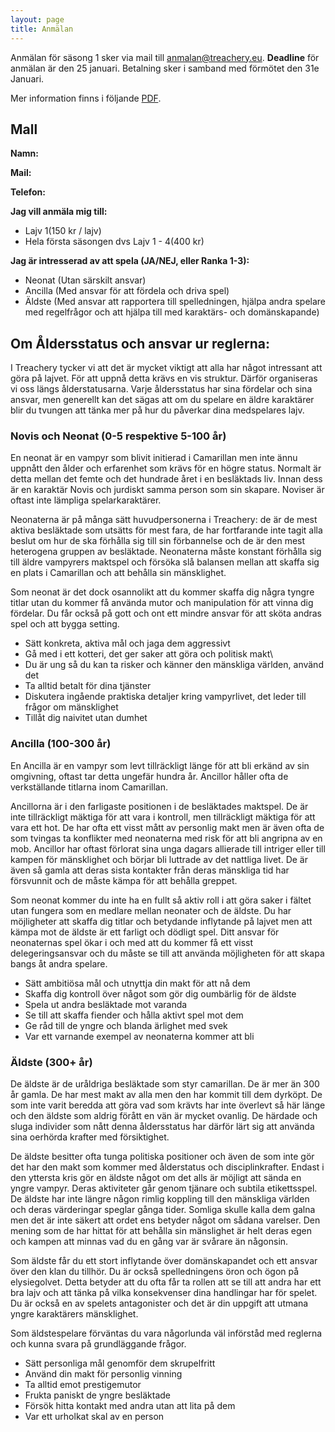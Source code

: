 ```yaml
---
layout: page
title: Anmälan
---
```

Anmälan för säsong 1 sker via mail till [anmalan@treachery.eu](mailto:anmalan@treachery.eu). **Deadline** för anmälan är den 25 januari. Betalning sker i samband med förmötet den 31e Januari.

Mer information finns i följande [PDF](https://www.dropbox.com/s/c9gkisd2hlstzu7/Anm%C3%A4lan.pdf?dl=1).

## Mall
**Namn:**

**Mail:**

**Telefon:**

**Jag vill anmäla mig till:**

- Lajv 1(150 kr / lajv)
- Hela första säsongen dvs Lajv 1 - 4(400 kr)

**Jag är intresserad av att spela (JA/NEJ, eller Ranka 1-3):**

- Neonat (Utan särskilt ansvar)
- Ancilla (Med ansvar för att fördela och driva spel)
- Äldste (Med ansvar att rapportera till spelledningen, hjälpa andra
spelare med regelfrågor och att hjälpa till med karaktärs- och
domänskapande)

## Om Åldersstatus och ansvar ur reglerna:

I Treachery tycker vi att det är mycket viktigt att alla har något
intressant att göra på lajvet. För att uppnå detta krävs en vis
struktur. Därför organiseras vi oss längs ålderstatusarna. Varje
åldersstatus har sina fördelar och sina ansvar, men generellt kan det
sägas att om du spelare en äldre karaktärer blir du tvungen att tänka
mer på hur du påverkar dina medspelares lajv.

### Novis och Neonat (0-5 respektive 5-100 år)

En neonat är en vampyr som blivit initierad i Camarillan men inte ännu
uppnått den ålder och erfarenhet som krävs för en högre status. Normalt
är detta mellan det femte och det hundrade året i en besläktads liv.
Innan dess är en karaktär Novis och jurdiskt samma person som sin
skapare. Noviser är oftast inte lämpliga spelarkaraktärer.

Neonaterna är på många sätt huvudpersonerna i Treachery: de är de mest
aktiva besläktade som utsätts för mest fara, de har fortfarande inte
tagit alla beslut om hur de ska förhålla sig till sin förbannelse och de
är den mest heterogena gruppen av besläktade. Neonaterna måste konstant
förhålla sig till äldre vampyrers maktspel och försöka slå balansen
mellan att skaffa sig en plats i Camarillan och att behålla sin
mänsklighet.

Som neonat är det dock osannolikt att du kommer skaffa dig några tyngre
titlar utan du kommer få använda mutor och manipulation för att vinna
dig fördelar. Du får också på gott och ont ett mindre ansvar för att
sköta andras spel och att bygga setting.

- Sätt konkreta, aktiva mål och jaga dem aggressivt
- Gå med i ett kotteri, det ger saker att göra och politisk makt\
- Du är ung så du kan ta risker och känner den mänskliga världen, använd
det
- Ta alltid betalt för dina tjänster
- Diskutera ingående praktiska detaljer kring vampyrlivet, det leder
till frågor om mänsklighet
- Tillåt dig naivitet utan dumhet

### Ancilla (100-300 år)

En Ancilla är en vampyr som levt tillräckligt länge för att bli erkänd
av sin omgivning, oftast tar detta ungefär hundra år. Ancillor håller
ofta de verkställande titlarna inom Camarillan.

Ancillorna är i den farligaste positionen i de besläktades maktspel. De
är inte tillräckligt mäktiga för att vara i kontroll, men tillräckligt
mäktiga för att vara ett hot. De har ofta ett visst mått av personlig
makt men är även ofta de som tvingas ta konflikter med neonaterna med
risk för att bli angripna av en mob. Ancillor har oftast förlorat sina
unga dagars allierade till intriger eller till kampen för mänsklighet
och börjar bli luttrade av det nattliga livet. De är även så gamla att
deras sista kontakter från deras mänskliga tid har försvunnit och de
måste kämpa för att behålla greppet.

Som neonat kommer du inte ha en fullt så aktiv roll i att göra saker i
fältet utan fungera som en medlare mellan neonater och de äldste. Du har
möjligheter att skaffa dig titlar och betydande inflytande på lajvet men
att kämpa mot de äldste är ett farligt och dödligt spel. Ditt ansvar för
neonaternas spel ökar i och med att du kommer få ett visst
delegeringsansvar och du måste se till att använda möjligheten för att
skapa bangs åt andra spelare.

- Sätt ambitiösa mål och utnyttja din makt för att nå dem
- Skaffa dig kontroll över något som gör dig oumbärlig för de äldste
- Spela ut andra besläktade mot varanda
- Se till att skaffa fiender och hålla aktivt spel mot dem
- Ge råd till de yngre och blanda ärlighet med svek
- Var ett varnande exempel av neonaterna kommer att bli

### Äldste (300+ år)

De äldste är de uråldriga besläktade som styr camarillan. De är mer än
300 år gamla. De har mest makt av alla men den har kommit till dem
dyrköpt. De som inte varit beredda att göra vad som krävts har inte
överlevt så här länge och den äldste som aldrig förått en vän är mycket
ovanlig. De härdade och sluga individer som nått denna åldersstatus har
därför lärt sig att använda sina oerhörda krafter med försiktighet.

De äldste besitter ofta tunga politiska positioner och även de som inte
gör det har den makt som kommer med ålderstatus och disciplinkrafter.
Endast i den yttersta kris gör en äldste något om det alls är möjligt
att sända en yngre vampyr. Deras aktiviteter går genom tjänare och
subtila etikettsspel. De äldste har inte längre någon rimlig koppling
till den mänskliga världen och deras värderingar speglar gånga tider.
Somliga skulle kalla dem galna men det är inte säkert att ordet ens
betyder något om sådana varelser. Den mening som de har hittat för att
behålla sin mänslighet är helt deras egen och kampen att minnas vad du
en gång var är svårare än någonsin.

Som äldste får du ett stort inflytande över domänskapandet och ett
ansvar över den klan du tillhör. Du är också spelledningens öron och
ögon på elysiegolvet. Detta betyder att du ofta får ta rollen att se
till att andra har ett bra lajv och att tänka på vilka konsekvenser dina
handlingar har för spelet. Du är också en av spelets antagonister och
det är din uppgift att utmana yngre karaktärers mänsklighet.

Som äldstespelare förväntas du vara någorlunda väl införståd med
reglerna och kunna svara på grundläggande frågor.

- Sätt personliga mål genomför dem skrupelfritt
- Använd din makt för personlig vinning
- Ta alltid emot prestigemutor
- Frukta paniskt de yngre besläktade
- Försök hitta kontakt med andra utan att lita på dem
- Var ett urholkat skal av en person
